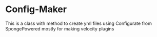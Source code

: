 # Config-Maker
This is a class with method to create yml files using Configurate from SpongePowered mostly for making velocity plugins
